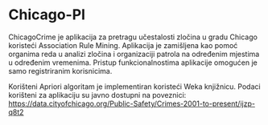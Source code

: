 # Chicago-PI
ChicagoCrime je aplikacija za pretragu učestalosti zločina u gradu Chicago koristeći Association Rule Mining. Aplikacija je zamišljena kao pomoć organima reda u analizi zločina i organizaciji patrola na određenim mjestima u određenim vremenima. Pristup funkcionalnostima aplikacije omogućen je samo registriranim korisnicima.

Korišteni Apriori algoritam je implementiran koristeći Weka knjižnicu.
Podaci korišteni za aplikaciju su javno dostupni na poveznici: https://data.cityofchicago.org/Public-Safety/Crimes-2001-to-present/ijzp-q8t2 
